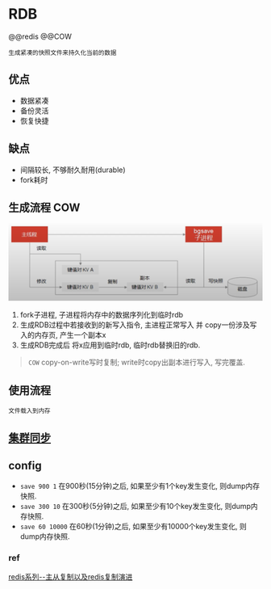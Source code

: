 # RDB  

@@redis @@COW

    生成紧凑的快照文件来持久化当前的数据

## 优点

- 数据紧凑  
- 备份灵活  
- 恢复快捷  

## 缺点

- 间隔较长, 不够耐久耐用(durable)
- fork耗时

## 生成流程 COW

![img](res/redis-rdb-cow.png)

1. fork子进程, 子进程将内存中的数据序列化到临时rdb
2. 生成RDB过程中若接收到的新写入指令, 主进程正常写入 并 copy一份涉及写入的内存页, 产生一个副本x
3. 生成RDB完成后 将x应用到临时rdb, 临时rdb替换旧的rdb.

> `COW` copy-on-write写时复制; write时copy出副本进行写入, 写完覆盖.

## 使用流程

    文件载入到内存

## [集群同步](redis-replication.md)

## config  

- `save 900 1` 在900秒(15分钟)之后, 如果至少有1个key发生变化, 则dump内存快照.  
- `save 300 10` 在300秒(5分钟)之后, 如果至少有10个key发生变化, 则dump内存快照.  
- `save 60 10000` 在60秒(1分钟)之后, 如果至少有10000个key发生变化, 则dump内存快照.  

### ref

[redis系列--主从复制以及redis复制演进](https://www.cnblogs.com/wdliu/p/9407179.html)
